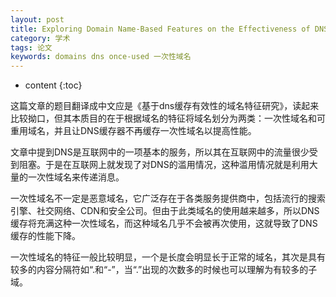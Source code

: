 ```yaml
---
layout: post
title: Exploring Domain Name-Based Features on the Effectiveness of DNS Caching 
category: 学术
tags: 论文
keywords: domains dns once-used 一次性域名
---
```


* content
{:toc}

这篇文章的题目翻译成中文应是《基于dns缓存有效性的域名特征研究》，读起来比较拗口，但其本质目的在于根据域名的特征将域名划分为两类：一次性域名和可重用域名，并且让DNS缓存器不再缓存一次性域名以提高性能。

文章中提到DNS是互联网中的一项基本的服务，所以其在互联网中的流量很少受到阻塞。于是在互联网上就发现了对DNS的滥用情况，这种滥用情况就是利用大量的一次性域名来传递消息。

一次性域名不一定是恶意域名，它广泛存在于各类服务提供商中，包括流行的搜索引擎、社交网络、CDN和安全公司。但由于此类域名的使用越来越多，所以DNS缓存将充满这种一次性域名，而这种域名几乎不会被再次使用，这就导致了DNS缓存的性能下降。

一次性域名的特征一般比较明显，一个是长度会明显长于正常的域名，其次是具有较多的内容分隔符如“.和“-”，当“.”出现的次数多的时候也可以理解为有较多的子域。
